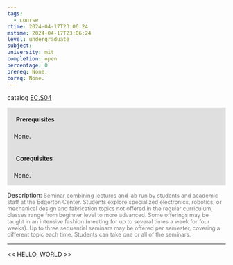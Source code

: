 ```yaml
---
tags:
  - course
ctime: 2024-04-17T23:06:24
mstime: 2024-04-17T23:06:24
level: undergraduate
subject: 
university: mit
completion: open
percentage: 0
prereq: None.
coreq: None.
---
```


catalog [EC.S04](http://student.mit.edu/catalog/mECa.html#EC.S04)

<span style="display: block; padding: 15px; background-color: rgb(100, 100, 100, 0.2);"><font id="m_prereq3890_0" style="display: block; font-family: Arial, sans-serif; font-weight: bold; padding: 5px">Prerequisites</font><br><span id="prereq3890_0">None.</span></span>
<span style="display: block; padding: 15px; background-color: rgb(100, 100, 100, 0.2);"><font id="m_coreq3890_0" style="display: block; font-family: Arial, sans-serif; font-weight: bold; padding: 5px">Corequisites</font><br><span id="coreq3890_0">None.</span></span>

<font style="">Description:</font>
<font style="color: grey; font-size: 0.8rem;">Seminar combining lectures and lab run by students and academic staff at the Edgerton Center. Students explore specialized electronics, robotics, or mechanical design and fabrication topics not offered in the regular curriculum; classes range from beginner level to more advanced. Some offerings may be taught in an intensive fashion (meeting for up to several times a week for four weeks). Up to three sequential seminars may be offered per semester, covering a different topic each time. Students can take one or all of the seminars.</font>



---

<< HELLO, WORLD >>
